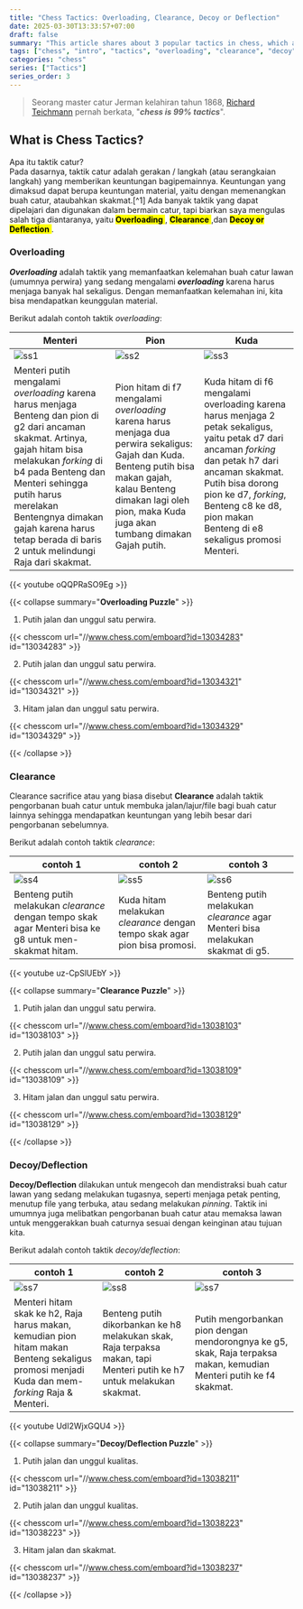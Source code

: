 ```yaml
---
title: "Chess Tactics: Overloading, Clearance, Decoy or Deflection"
date: 2025-03-30T13:33:57+07:00
draft: false
summary: "This article shares about 3 popular tactics in chess, which are Overloading, Clearance, and Decoy or Deflection."
tags: ["chess", "intro", "tactics", "overloading", "clearance", "decoy", "deflection"]
categories: "chess"
series: ["Tactics"]
series_order: 3
---
```


> Seorang master catur Jerman kelahiran tahun 1868, [Richard Teichmann](https://chesspuzzle.net/Player/Richard_Teichmann) pernah berkata, "***chess is 99% tactics***".

## What is Chess Tactics?

Apa itu taktik catur?  
Pada dasarnya, taktik catur adalah gerakan / langkah (atau serangkaian langkah) yang memberikan keuntungan bagipemainnya. Keuntungan yang dimaksud dapat berupa keuntungan material, yaitu dengan memenangkan buah catur, ataubahkan skakmat.[^1] Ada banyak taktik yang dapat dipelajari dan digunakan dalam bermain catur, tapi biarkan saya mengulas salah tiga diantaranya, yaitu <mark>**Overloading** </mark>, <mark> **Clearance** </mark>,dan <mark> **Decoy or Deflection** </mark>.

### Overloading

***Overloading*** adalah taktik yang memanfaatkan kelemahan buah catur lawan (umumnya perwira) yang sedang mengalami ***overloading*** karena harus menjaga banyak hal sekaligus. Dengan memanfaatkan kelemahan ini, kita bisa mendapatkan keunggulan material.

Berikut adalah contoh taktik *overloading*:

| Menteri	| Pion	| Kuda	|
|---|---|---|
| ![ss1](/chess/pop-tactics3/ss1.png) | ![ss2](/chess/pop-tactics3/ss2.png) | ![ss3](/chess/pop-tactics3/ss3.png)	|
| Menteri putih mengalami *overloading* karena harus menjaga Benteng dan pion di g2 dari ancaman skakmat. Artinya, gajah hitam bisa melakukan *forking* di b4 pada Benteng dan Menteri sehingga putih harus merelakan Bentengnya dimakan gajah karena harus tetap berada di baris 2 untuk melindungi Raja dari skakmat. | Pion hitam di f7 mengalami *overloading* karena harus menjaga dua perwira sekaligus: Gajah dan Kuda. Benteng putih bisa makan gajah, kalau Benteng dimakan lagi oleh pion, maka Kuda juga akan tumbang dimakan Gajah putih.	| Kuda hitam di f6 mengalami overloading karena harus menjaga 2 petak sekaligus, yaitu petak d7 dari ancaman *forking* dan petak h7 dari ancaman skakmat. Putih bisa dorong pion ke d7, *forking*, Benteng c8 ke d8, pion makan Benteng di e8 sekaligus promosi Menteri.

{{< youtube oQQPRaSO9Eg  >}}

{{< collapse summary="**Overloading Puzzle**" >}}
1. Putih jalan dan unggul satu perwira.

{{< chesscom url="//www.chess.com/emboard?id=13034283" id="13034283" >}}

2. Putih jalan dan unggul satu perwira.

{{< chesscom url="//www.chess.com/emboard?id=13034321" id="13034321" >}}

3. Hitam jalan dan unggul satu perwira.

{{< chesscom url="//www.chess.com/emboard?id=13034329" id="13034329" >}}

{{< /collapse >}}


### Clearance 

Clearance sacrifice atau yang biasa disebut **Clearance** adalah taktik pengorbanan buah catur untuk membuka jalan/lajur/file bagi buah catur lainnya sehingga mendapatkan keuntungan yang lebih besar dari pengorbanan sebelumnya. 

Berikut adalah contoh taktik *clearance*:

| contoh 1	| contoh 2	| contoh 3	|
| ---		| ---		| ---		|
| ![ss4](/chess/pop-tactics3/ss4.png)	| ![ss5](/chess/pop-tactics3/ss5.png)	| ![ss6](/chess/pop-tactics3/ss6.png)	|
| Benteng putih melakukan *clearance* dengan tempo skak agar Menteri bisa ke g8 untuk men-skakmat hitam.	| Kuda hitam melakukan *clearance* dengan tempo skak agar pion bisa promosi.	| Benteng putih melakukan *clearance* agar Menteri bisa melakukan skakmat di g5.	|

{{< youtube uz-CpSlUEbY  >}}

{{< collapse summary="**Clearance Puzzle**" >}}
1. Putih jalan dan unggul satu perwira.

{{< chesscom url="//www.chess.com/emboard?id=13038103" id="13038103" >}}

2. Putih jalan dan unggul satu perwira.

{{< chesscom url="//www.chess.com/emboard?id=13038109" id="13038109" >}}

3. Hitam jalan dan unggul satu perwira.

{{< chesscom url="//www.chess.com/emboard?id=13038129" id="13038129" >}}

{{< /collapse >}}


### Decoy/Deflection

**Decoy/Deflection** dilakukan untuk mengecoh dan mendistraksi buah catur lawan yang sedang melakukan tugasnya, seperti menjaga petak penting, menutup file yang terbuka, atau sedang melakukan *pinning*. Taktik ini umumnya juga melibatkan pengorbanan buah catur atau memaksa lawan untuk menggerakkan buah caturnya sesuai dengan keinginan atau tujuan kita.

Berikut adalah contoh taktik *decoy/deflection*:

| contoh 1	| contoh 2	| contoh 3	|
| ---		| ---		| ---		|
| ![ss7](/chess/pop-tactics3/ss7.png)	| ![ss8](/chess/pop-tactics3/ss8.png)	| ![ss7](/chess/pop-tactics3/ss9.png)	|
| Menteri hitam skak ke h2, Raja harus makan, kemudian pion hitam makan Benteng sekaligus promosi menjadi Kuda dan mem-*forking* Raja & Menteri.	| Benteng putih dikorbankan ke h8 melakukan skak, Raja terpaksa makan, tapi Menteri putih ke h7 untuk melakukan skakmat.	| Putih mengorbankan pion dengan mendorongnya ke g5, skak, Raja terpaksa makan, kemudian Menteri putih ke f4 skakmat.	| 

{{< youtube UdI2WjxGQU4  >}}

{{< collapse summary="**Decoy/Deflection Puzzle**" >}}
1. Putih jalan dan unggul kualitas.

{{< chesscom url="//www.chess.com/emboard?id=13038211" id="13038211" >}}

2. Putih jalan dan unggul kualitas.

{{< chesscom url="//www.chess.com/emboard?id=13038223" id="13038223" >}}

3. Hitam jalan dan skakmat.

{{< chesscom url="//www.chess.com/emboard?id=13038237" id="13038237" >}}

{{< /collapse >}}





 
